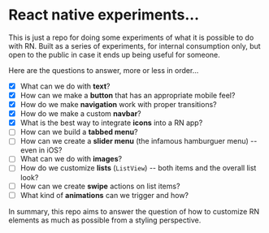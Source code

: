 # React native experiments...

This is just a repo for doing some experiments of what it is possible to do with RN. Built as a series of experiments, for internal consumption only, but open to the public in case it ends up being useful for someone.

Here are the questions to answer, more or less in order...

* [x] What can we do with **text**?
* [x] How can we make a **button** that has an appropriate mobile feel?
* [x] How do we make **navigation** work with proper transitions?
* [x] How do we make a custom **navbar**?
* [x] What is the best way to integrate **icons** into a RN app?
* [ ] How can we build a **tabbed menu**?
* [ ] How can we create a **slider menu** (the infamous hamburguer menu) -- even in iOS?
* [ ] What can we do with **images**?
* [ ] How do we customize **lists** (`ListView`) -- both items and the overall list look?
* [ ] How can we create **swipe** actions on list items?
* [ ] What kind of **animations** can we trigger and how?

In summary, this repo aims to answer the question of how to customize RN elements as much as possible from a styling perspective.
